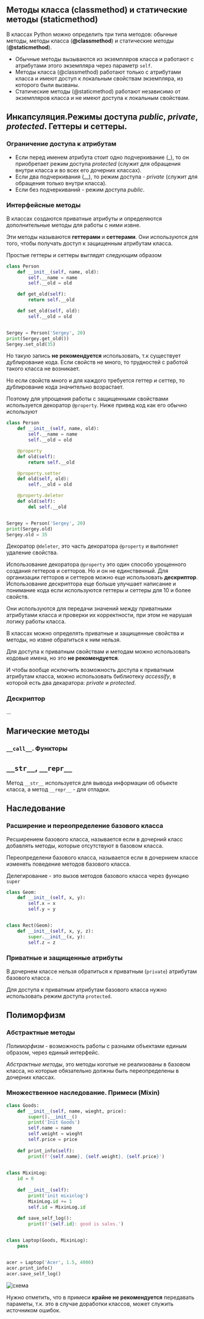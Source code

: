 ## Методы класса (classmethod) и статические методы (staticmethod)

В классах Python можно определить три типа методов: обычные методы, методы класса (**@classmethod**) и статические методы (**@staticmethod**).

* Обычные методы вызываются из экземпляров класса и работают с атрибутами этого экземпляра через параметр ``self``.
* Методы класса (@classmethod) работают только с атрибутами класса и имеют доступ к локальным свойствам экземпляра, из которого были вызваны.
* Статические методы (@staticmethod) работают независимо от экземпляров класса и не имеют доступа к локальным свойствам.


## Инкапсуляция.Режимы доступа *public*, *private*, *protected*. Геттеры и сеттеры.

### Ограничение доступа к атрибутам
* Если перед именем атрибута стоит одно подчеркивание (_), то он приобретает режим доступа *protected* (служит для обращения внутри класса и во всех его дочерних классах).
* Если два подчеркивания (__), то режим доступа - *private* (служит для обращения только внутри класса).
* Если без подчеркиваний - режим доступа *public*.

### Интерфейсные методы

В классах создаются приватные атрибуты и определяются дополнительные методы для работы с ними извне.

Эти методы называются **геттерами** и **сеттерами**. Они используются для того, чтобы получать доступ к защищенным атрибутам класса.

Простые геттеры и сеттеры выглядят следующим образом 

```python
class Person
    def __init__(self, name, old):
        self.__name = name
        self.__old = old

    def get_old(self):
        return self.__old

    def set_old(self, old):
        self.__old = old


Sergey = Person('Sergey', 20)
print(Sergey.get_old())
Sergey.set_old(35)
```

Но такую запись **не рекомендуется** использовать, т.к существует дублирование кода. Если свойств не много, то трудностей с работой такого класса не возникает. 

Но если свойств много и для каждого требуется геттер и сеттер, то дублирование кода значительно возрастает.

Поэтому для упрощения работы с защищенными свойствами используется декоратор ``@property``. Ниже привед код как его обычно используют

```python
class Person
    def __init__(self, name, old):
        self.__name = name
        self.__old = old

    @property
    def old(self):
        return self.__old

    @property.setter
    def old(self, old):
        self.__old = old

    @property.deleter
    def old(self):
        del self.__old


Sergey = Person('Sergey', 20)
print(Sergey.old)
Sergey.old = 35
```

Декоратор ``@deleter``, это часть декоратора ``@property`` и выполняет удаление свойства.

Использование декоратора ``@property`` это один способо урощенного создания геттеров и сетторов. Но и он не единственный. Для организации гетторов и сеттеров можно еще использовать **дескриптор**. Использование дескриптора еще больше улучшает написание и понимание кода если используются геттеры и сеттеры для 10 и более свойств.


Они используются для передачи значений между приватными атрибутами класса и проверки их корректности, при этом не нарушая логику работы класса.

В классах можно определять приватные и защищенные свойства и методы, но извне обратиться к ним нельзя.

Для доступа к приватным свойствам и методам можно использовать кодовые имена, но это **не рекомендуется**.

И чтобы вообще исключить возможность доступа к приватным атрибутам класса, можно использовать библиотеку *accessify*, в которой есть два декаратора: *private* и *protected*.


### Дескриптор

...


## Магические методы

### ``__call__``. Функторы


## ``__str__``, ``__repr__``

Метод ``__str__`` используется для вывода информации об объекте класса, а метод ``__repr__`` - для отладки. 


## Наследование

### Расширение и переопределение базового класса

Ресширением базового класса, называется если в дочерний класс добавлять методы, которые отсутствуют в базовом класса.

Переопределени базового класса, называется если в дочернием классе изменять поведение методов базового класса.

Делегирование - это вызов методов базового класса через функцию ``super``

```python
class Geom:
    def __init__(self, x, y):
        self.x = x
        self.y = y


class Rect(Geom):
    def __init__(self, x, y, z):
        super.__init__(x, y):
        self.z = z
```

### Приватные и защищенные атрибуты

В дочернем классе нельзя обратиться к приватным (``private``) атрибутам базового класса .

Для доступа к приватным атрибутам базового класса нужно использовать режим доступа ``protected``.


## Полиморфизм

### Абстрактные методы

_Полиморфизм_ - возможность работы с разными объектами единым образом, через единый интерфейс.

_Абстрактные методы_, это методы коготые не реализованы в базовом класса, но которые обязательно должны быть переопределены в дочерних классах.

### Множественное наследование. Примеси (Mixin)

```python
class Goods:
    def __init__(self, name, wieght, price):
        super().__init__()
        print('Init Goods')
        self.name = name
        self.weight = wieght
        self.price = price
        
    def print_info(self):
        print(f'{self.name}, {self.weight}, {self.price}')
        

class MixinLog:
    id = 0
    
    def __init__(self):
        print('init mixinlog')
        MixinLog.id += 1
        self.id = MixinLog.id
        
    def save_self_log():
        print(f'{self.id}: good is sales.')


class Laptop(Goods, MixinLog):
    pass


acer = Laptop('Acer', 1.5, 4000)
acer.print_info()
acer.save_self_log()
```

![схема](./img/множественное_наследование_mixin_(примеси).png "Пример")

Нужно отметить, что в примеси **крайне не рекомендуется** передавать параметы, т.к. это в случае доработки классов, может служить источником ошибок.